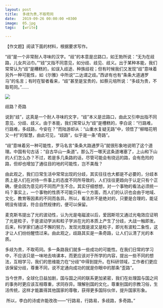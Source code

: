 ```yaml
---
layout: post
title:  多歧为贵,不取苟同
date:   2019-09-26 00:00:00 +0300
image:  05.jpg
tags:   [write]

---
```


【作文题】阅读下面的材料，根据要求写作。

“歧”是一个非常耐人寻味的汉字。“歧”的本意是岔路口，如王勃所说：“无为在歧路，儿女共沾巾。”“歧”又指不同意见，如分歧、歧见、歧义。出于某种本能，我们常常认为“歧”是糟糕的，如误入歧途、种族歧视；但有时候我们又发现“歧”意味着另外一种可能性，如《尔雅》中所说“二达谓之歧。”西谚有也有“条条大道通罗马”的名言；有时在智者看来，“歧”甚至是宝贵的，如蔡元培所说：“多歧为贵，不取苟同。”……

![]({{site.baseurl}}/img/04.jpg)

歧路？奇路

 

​        说到“歧”，这真是一个耐人寻味的文字，“歧”本义是岔路口，由此又引申出指不同意见、分歧、歧义。由于本能，我们常常认为“歧”是槽糕的，李白说：“行路难，行路难，多歧路，今安在？”而陆游却从：“山重水复疑无路”中，领悟了“柳暗花明又一村”的智慧，由此可见，“歧路”，似乎是一条“奇路”。

 

​		“歧”意味着另一种可能性，罗马名言“条条大路通罗马”就很形象地说明了这个道理。中国有句古话：“自古华山一条道”。那么万一哪天这条道堵塞了，上山和下山的人们怎么办？不过，若是多几条路的话，尽管可能会有绕远的路，会有危险的路，但却也增加了通往目的地的可能性，岂不美哉？

 

​		由此观之，我们日常生活中常常出现的分歧，其实往往也大都是不必要的，分歧本质上是人们在对待一件事上的态度不同所导致的，人们往往更趋向于认定只有个正确，便会因为意见的不同而产生不合。其实仔细想想，对一个事物的看法必须统一吗？事实上，一个事物的性质不可能只有一个方面，而人们的认识也会由于地域、文化、教育等因素的不同而各异。所以，看法并不是绝对的，只要是合理的，能证明没有错误，符合自然规律的，便可以保留。

​		麦克斯韦提出了光的波动性，认为光是电磁波以后，爱因斯坦又通过光电效应证明了光是粒子，于是波动学派和粒子学派在光的本质上产生了分歧，大战一触即发。后来，科学家们通过不懈的努力，发现光既是波又是粒子，即光有波粒二象性，这才让人们纷纷醒悟过来。由此观之，歧路其实是一条奇路，让人们认清了光的本质。

 

​		多歧为贵，不取苟同。多一条路我们就多一些成功的可能性。在我们日常的学习中，不应该只是一味地去啃课本，而更应该对于所学的内容，提出一些不同的想法，互相学习，我们的思维能力在“分歧”中得到提升。在科研领域，工作者们更应该保留分歧，尊重不同，说不定通向成功的就是你眼中的那条“歪路”。

 

​		当今世界，全球化日益加剧，国与国之间的联系更加紧密，我们在处理国与国之间的事务时更应该互相尊重，求同存异。理解别国的文化，尊重别国的宗教习俗，生活传统，这样才能赢得其他国家的尊敬，获得更多国际伙伴，提升国家形象。

 

​		所以，李白的诗或许能改改——“行路易，行路易，多歧路，多奇路。”